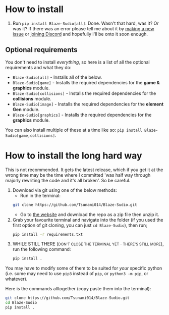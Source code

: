 # How to install

1. Run `pip install Blaze-Sudio[all]`. Done. Wasn't that hard, was it? Or was it? If there was an error please tell me about it by [making a new issue](https://github.com/Tsunami014/Blaze-Sudio/issues) or [joining Discord](https://discord.gg/xr3phyEZtv) and hopefully I'll be onto it soon enough.

## Optional requirements
You don't need to install *everything*, so here is a list of all the optional requirements and what they do:
- `Blaze-Sudio[all]` - Installs all of the below.
- `Blaze-Sudio[game]` - Installs the required dependencies for the **game & graphics** module.
- `Blaze-Sudio[collisions]` - Installs the required dependencies for the **collisions** module.
- `Blaze-Sudio[image]` - Installs the required dependencies for the **element Gen** module.
- `Blaze-Sudio[graphics]` - Installs the required dependencies for the **graphics** module.

You can also install multiple of these at a time like so: `pip install Blaze-Sudio[game,collisions]`.

# How to install the long hard way
This is not recommended. It gets the latest release, which if you get it at the wrong time may be the time where I committed 'was half way through majorly rewriting the code and it's all broken'. So be careful.
1. Download via git using one of the below methods:
    - Run in the terminal:
    ```bash
    git clone https://github.com/Tsunami014/Blaze-Sudio.git
    ```
    - Go to [the website](https://github.com/Tsunami014/Blaze-Sudio/) and download the repo as a zip file then unzip it.
2.  Grab your favourite terminal and navigate into the folder (if you used the first option of git cloning, you can just `cd Blaze-Sudio`), then run;
    ```bash
    pip install -r requirements.txt
    ```
3. WHILE STILL THERE (<small>DON'T CLOSE THE TERMINAL YET - THERE'S STILL MORE</small>), run the following command:
    ```bash
    pip install .
    ```
You may have to modify some of them to be suited for *your* specific python (i.e. some may need to use `pip3` instead of `pip`, or `python3 -m pip`, or whatever).

Here is the commands alltogether (copy paste them into the terminal):
```bash
git clone https://github.com/Tsunami014/Blaze-Sudio.git
cd Blaze-Sudio
pip install .
```
